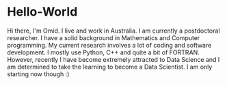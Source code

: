 # Hello-World
Hi there,
I'm Omid. I live and work in Australia. I am currently a postdoctoral researcher. I have a solid background in Mathematics and Computer programming. My current research involves a lot of coding and software development. I mostly use Python, C++ and quite a bit of FORTRAN. However, recently I have become extremely attracted to Data Science and I am determined to take the learning to become a Data Scientist. I am only starting now though :)

